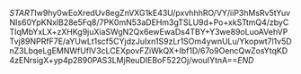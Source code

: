 $START$Iw9hy0wEoXredUv8egZnVXG1kE43U/pxvhhhRO/VY/iiP3hMsRv5tYuvNIs60YpKNxlB28e5Fq8/7PK0mN53aDEHm3gTSLU9d+Po+xkSTtmQ4/zbyCTIqMbYxLX+zXHKg9juXiaSWgN2Qx6ewEwaDs4TBY+Y3we89oLuoAVehVPTvj89NPRfF7E/aYUwLt1scf5CYjdzJuIxn1S9zLr1SOm4ywnULu/Ykopwt7l1v5DnZ3LbqeLgEMNWfUflV3cLCEXpovFZiWkQX+Ibf1D/67o9OencQwZosYtqKD4zENrsigX+yp4p2890PAS3LMjReuDIEBoF522Oj/wouIYtnA==$END$